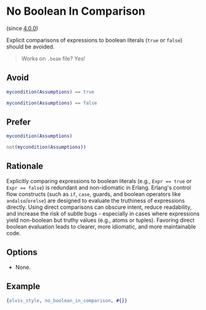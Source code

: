 # No Boolean In Comparison

(since [4.0.0](https://github.com/inaka/elvis_core/releases/tag/4.0.0))

Explicit comparisons of expressions to boolean literals (`true` or `false`) should be avoided.

> Works on `.beam` file? Yes!

## Avoid

```erlang
mycondition(Assumptions) == true

mycondition(Assumptions) == false
```

## Prefer

```erlang
mycondition(Assumptions)

not(mycondition(Assumptions))
```

## Rationale

Explicitly comparing expressions to boolean literals (e.g., `Expr == true` or `Expr == false`) is
redundant and non-idiomatic in Erlang. Erlang's control flow constructs (such as `if`, `case`,
guards, and boolean operators like `andalso`/`orelse`) are designed to evaluate the truthiness of
expressions directly. Using direct comparisons can obscure intent, reduce readability, and increase
the risk of subtle bugs - especially in cases where expressions yield non-boolean but truthy values
(e.g., atoms or tuples). Favoring direct boolean evaluation leads to clearer, more idiomatic, and
more maintainable code.

## Options

- None.

## Example

```erlang
{elvis_style, no_boolean_in_comparison, #{}}
```

